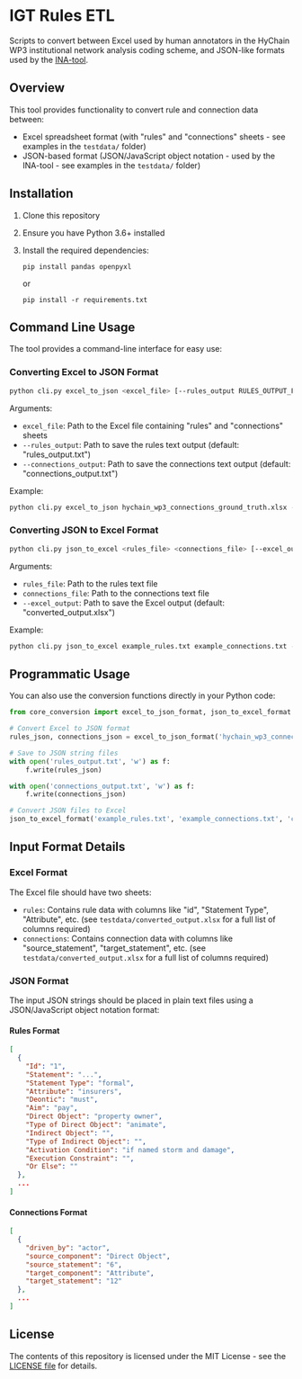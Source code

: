 # IGT Rules ETL

Scripts to convert between Excel used by human annotators in the HyChain WP3 institutional network analysis coding scheme, and JSON-like formats used by the [INA-tool](https://github.com/ESI-FAR/INA-tool).

## Overview

This tool provides functionality to convert rule and connection data between:
- Excel spreadsheet format (with "rules" and "connections" sheets - see examples in the ```testdata/``` folder)
- JSON-based format (JSON/JavaScript object notation - used by the INA-tool - see examples in the ```testdata/``` folder)

## Installation

1. Clone this repository
2. Ensure you have Python 3.6+ installed
3. Install the required dependencies:
   ```
   pip install pandas openpyxl
   ```
   or 

   ```
   pip install -r requirements.txt
   ```

## Command Line Usage

The tool provides a command-line interface for easy use:

### Converting Excel to JSON Format

```bash
python cli.py excel_to_json <excel_file> [--rules_output RULES_OUTPUT_FILENAME] [--connections_output CONNECTIONS_OUTPUT_FILENAME]
```

Arguments:

- `excel_file`: Path to the Excel file containing "rules" and "connections" sheets
- `--rules_output`: Path to save the rules text output (default: "rules_output.txt")
- `--connections_output`: Path to save the connections text output (default: "connections_output.txt")

Example:

```bash
python cli.py excel_to_json hychain_wp3_connections_ground_truth.xlsx --rules_output my_rules.txt --connections_output my_connections.txt
```

### Converting JSON to Excel Format

```bash
python cli.py json_to_excel <rules_file> <connections_file> [--excel_output EXCEL_OUTPUT_FILENAME]
```

Arguments:

- `rules_file`: Path to the rules text file
- `connections_file`: Path to the connections text file
- `--excel_output`: Path to save the Excel output (default: "converted_output.xlsx")

Example:

```bash
python cli.py json_to_excel example_rules.txt example_connections.txt --excel_output my_converted_data.xlsx
```

## Programmatic Usage

You can also use the conversion functions directly in your Python code:

```python
from core_conversion import excel_to_json_format, json_to_excel_format

# Convert Excel to JSON format
rules_json, connections_json = excel_to_json_format('hychain_wp3_connections_ground_truth.xlsx')

# Save to JSON string files
with open('rules_output.txt', 'w') as f:
    f.write(rules_json)

with open('connections_output.txt', 'w') as f:
    f.write(connections_json)

# Convert JSON files to Excel
json_to_excel_format('example_rules.txt', 'example_connections.txt', 'converted_output.xlsx')
```

## Input Format Details

### Excel Format

The Excel file should have two sheets:
- `rules`: Contains rule data with columns like "id", "Statement Type", "Attribute", etc. (see ```testdata/converted_output.xlsx``` for a full list of columns required)
- `connections`: Contains connection data with columns like "source_statement", "target_statement", etc. (see ```testdata/converted_output.xlsx``` for a full list of columns required)

### JSON Format

The input JSON strings should be placed in plain text files using a JSON/JavaScript object notation format:

#### Rules Format
```json
[
  {
    "Id": "1",
    "Statement": "...",
    "Statement Type": "formal",
    "Attribute": "insurers",
    "Deontic": "must",
    "Aim": "pay",
    "Direct Object": "property owner",
    "Type of Direct Object": "animate",
    "Indirect Object": "",
    "Type of Indirect Object": "",
    "Activation Condition": "if named storm and damage",
    "Execution Constraint": "",
    "Or Else": ""
  },
  ...
]
```

#### Connections Format
```json
[
  {
    "driven_by": "actor",
    "source_component": "Direct Object",
    "source_statement": "6",
    "target_component": "Attribute",
    "target_statement": "12"
  },
  ...
]
```

## License

The contents of this repository is licensed under the MIT License - see the [LICENSE file](https://raw.githubusercontent.com/ESI-FAR/igt-rule-etl/refs/heads/main/LICENSE) for details.